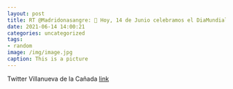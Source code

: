 ```yaml
---
layout: post
title: RT @Madridonasangre: 📢 Hoy, 14 de Junio celebramos el DiaMundialDelDonanteDeSangre y aprovechamos para dar las gracias a las ca...
date: 2021-06-14 14:00:21
categories: uncategorized
tags:
- random
image: /img/image.jpg
caption: This is a picture
---
```

Twitter Villanueva de la Cañada [link](https://twitter.com/AytoVDLCanada/status/1404372678363037696)
